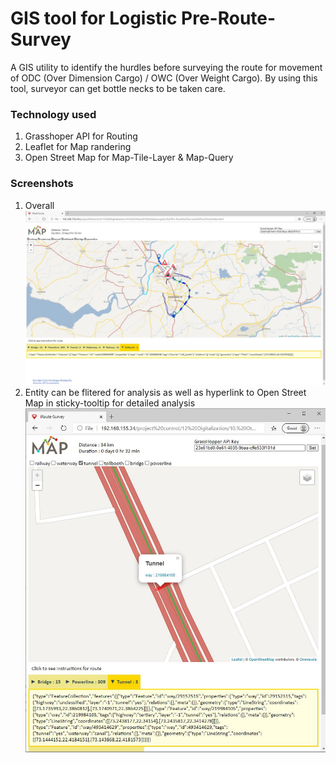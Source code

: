 # GIS tool for Logistic Pre-Route-Survey
A GIS utility to identify the hurdles before surveying the route for movement of  ODC (Over Dimension Cargo) / OWC (Over Weight Cargo).  By using this tool, surveyor can get bottle necks to be taken care.

### Technology used
1. Grasshoper API for Routing
2. Leaflet for Map randering
3. Open Street Map for Map-Tile-Layer & Map-Query

### Screenshots
1. Overall
![Full Screen View](https://github.com/apanasara/GIS_Logistic_Pre-Route-Survey/blob/main/Example/Full%20Screen.JPG)
2. Entity can be flitered for analysis as well as hyperlink to Open Street Map in sticky-tooltip for detailed analysis
![Entity](https://github.com/apanasara/GIS_Logistic_Pre-Route-Survey/blob/main/Example/Filtering%20Feature%20Tunnel.JPG)
